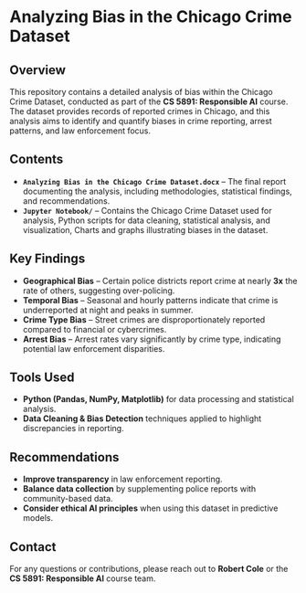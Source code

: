 # Analyzing Bias in the Chicago Crime Dataset

## Overview
This repository contains a detailed analysis of bias within the Chicago Crime Dataset, conducted as part of the **CS 5891: Responsible AI** course. The dataset provides records of reported crimes in Chicago, and this analysis aims to identify and quantify biases in crime reporting, arrest patterns, and law enforcement focus.

## Contents
- **`Analyzing Bias in the Chicago Crime Dataset.docx`** – The final report documenting the analysis, including methodologies, statistical findings, and recommendations.
- **`Jupyter Notebook/`** – Contains the Chicago Crime Dataset used for analysis, Python scripts for data cleaning, statistical analysis, and visualization, Charts and graphs illustrating biases in the dataset.

## Key Findings
- **Geographical Bias** – Certain police districts report crime at nearly **3x** the rate of others, suggesting over-policing.
- **Temporal Bias** – Seasonal and hourly patterns indicate that crime is underreported at night and peaks in summer.
- **Crime Type Bias** – Street crimes are disproportionately reported compared to financial or cybercrimes.
- **Arrest Bias** – Arrest rates vary significantly by crime type, indicating potential law enforcement disparities.

## Tools Used
- **Python (Pandas, NumPy, Matplotlib)** for data processing and statistical analysis.
- **Data Cleaning & Bias Detection** techniques applied to highlight discrepancies in reporting.

## Recommendations
- **Improve transparency** in law enforcement reporting.
- **Balance data collection** by supplementing police reports with community-based data.
- **Consider ethical AI principles** when using this dataset in predictive models.

## Contact
For any questions or contributions, please reach out to **Robert Cole** or the **CS 5891: Responsible AI** course team.

